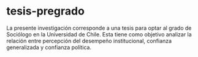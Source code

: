 # tesis-pregrado

La presente investigación corresponde a una tesis para optar al grado de Sociólogo en la Universidad de Chile. Esta tiene como objetivo analizar la relación entre percepción del desempeño institucional, confianza generalizada y confianza política.
